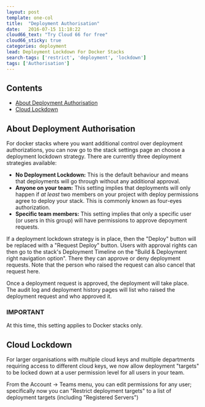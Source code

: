 ```yaml
---
layout: post
template: one-col
title:  "Deployment Authorisation"
date:   2016-07-15 11:18:22
cloud66_text: "Try Cloud 66 for free"
cloud66_sticky: true
categories: deployment
lead: Deployment Lockdown For Docker Stacks
search-tags: ['restrict', 'deployment', 'lockdown']
tags: ['Authorisation']
---
```


<h2>Contents</h2>
<ul class="page-toc">
	<li>
		<a href="#about">About Deployment Authorisation</a>
	</li>
	<li>
		<a href="#lockdown">Cloud Lockdown</a>
	</li>
</ul>

<h2 id="about">About Deployment Authorisation</h2>

For docker stacks where you want additional control over deployment authorizations, you can now go to the stack settings page an choose a deployment lockdown strategy. There are currently three deployment strategies available:
 
 - <b> No Deployment Lockdown:</b>
   This is the default behaviour and means that deployments will go through without any additional approval.
 - <b>Anyone on your team:</b>
   This setting implies that deployments will only happen if *at least* two members on your project with deploy permissions agree to deploy your stack. This is commonly known as four-eyes authorization.
 - <b>Specific team members:</b>
   This setting implies that only a specific user (or users in this group) will have permissions to approve depoyment requests.

If a deployment lockdown strategy is in place, then the "Deploy" button will be replaced with a "Request Deploy" button. Users with approval rights can then go to the stack's Deployment Timeline on the "Build & Deployment right navigation option". There they can approve or deny deployment requests. Note that the person who raised the request can also cancel that request here.

Once a deployment request is approved, the deployment will take place. The audit log and deployment history pages will list who raised the deployment request and who approved it.

<div class="notice notice-warning">
	<h3>IMPORTANT</h3> At this time, this setting applies to Docker stacks only.
 </div>

<h2 id="lockdown">Cloud Lockdown</h2>

For larger organisations with multiple cloud keys and multiple departments requiring access to different cloud keys, we now allow deployment "targets" to be locked down at a user permission level for all users in your team. 

From the Account -> Teams menu, you can edit permissions for any user; specifically now you can "Restrict deployment targets" to a list of deployment targets (including "Registered Servers")